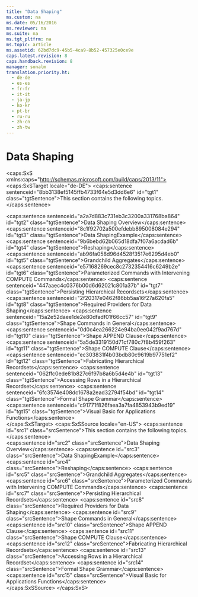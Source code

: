 ```yaml
---
title: "Data Shaping"
ms.custom: na
ms.date: 05/16/2016
ms.reviewer: na
ms.suite: na
ms.tgt_pltfrm: na
ms.topic: article
ms.assetid: 62bd7dc9-45b5-4ca9-8b52-457325e0ce9e
caps.latest.revision: 8
caps.handback.revision: 8
manager: sonalm
translation.priority.ht: 
  - de-de
  - es-es
  - fr-fr
  - it-it
  - ja-jp
  - ko-kr
  - pt-br
  - ru-ru
  - zh-cn
  - zh-tw
---
```

# Data Shaping
<?xml version="1.0" encoding="utf-8"?>
<caps:SxS xmlns:caps="http://schemas.microsoft.com/build/caps/2013/11">
  <caps:SxSTarget locale="de-DE">
    <developerReferenceWithoutSyntaxDocument xsi:schemaLocation="http://ddue.schemas.microsoft.com/authoring/2003/5 http://dduestorage.blob.core.windows.net/ddueschema/developer.xsd" xmlns="http://ddue.schemas.microsoft.com/authoring/2003/5" xmlns:xlink="http://www.w3.org/1999/xlink" xmlns:xsi="http://www.w3.org/2001/XMLSchema-instance">
      <introduction>
        <para>
          <caps:sentence sentenceid="8bb3138ef5145ffb4733f64e5d3dd6e6" id="tgt1" class="tgtSentence">This section contains the following topics.</caps:sentence>
        </para>
      </introduction>
      <section>
        <content>
          <list class="bullet">
            <listItem>
              <para>
                <legacyLink xlink:href="4cb5fd29-4e56-46ac-ae48-a6771c321c0c">
                  <caps:sentence sentenceid="a2a7d883c731eb3c3200a331768ba864" id="tgt2" class="tgtSentence">Data Shaping Overview</caps:sentence>
                </legacyLink>
              </para>
            </listItem>
            <listItem>
              <para>
                <legacyLink xlink:href="1bfdcad4-52e1-45bc-ad21-783657ef0a44">
                  <caps:sentence sentenceid="8c1f92702a500efdebb895008084e294" id="tgt3" class="tgtSentence">Data ShapingExample</caps:sentence>
                </legacyLink>
              </para>
            </listItem>
            <listItem>
              <para>
                <legacyLink xlink:href="b1c965b7-3dad-4de6-9e0e-502ca8785be3">
                  <caps:sentence sentenceid="9b6bebd62b065d18dfa7f07a6acdad6b" id="tgt4" class="tgtSentence">Reshaping</caps:sentence>
                </legacyLink>
              </para>
            </listItem>
            <listItem>
              <para>
                <legacyLink xlink:href="4162d35f-2ce1-4218-80a5-b6933348837e">
                  <caps:sentence sentenceid="ab96fa058d96d4528f3517e6295d4eb0" id="tgt5" class="tgtSentence">Grandchild Aggregates</caps:sentence>
                </legacyLink>
              </para>
            </listItem>
            <listItem>
              <para>
                <legacyLink xlink:href="732f624f-8900-4608-9815-194302d22e8b">
                  <caps:sentence sentenceid="e57168269cec8c2732354416c6249b2e" id="tgt6" class="tgtSentence">Parameterized Commands with Intervening COMPUTE Commands</caps:sentence>
                </legacyLink>
              </para>
            </listItem>
            <listItem>
              <para>
                <legacyLink xlink:href="43798bb5-98a6-4ad6-9bf8-78154b3a1827">
                  <caps:sentence sentenceid="447aaec4c0376b00d6d62021c801a37b" id="tgt7" class="tgtSentence">Persisting Hierarchical Recordsets</caps:sentence>
                </legacyLink>
              </para>
            </listItem>
            <listItem>
              <para>
                <legacyLink xlink:href="d49d48d2-ac2d-4c11-895c-5a149b444620">
                  <caps:sentence sentenceid="2f20317e0462f86bb5aa16f27a620fa5" id="tgt8" class="tgtSentence">Required Providers for Data Shaping</caps:sentence>
                </legacyLink>
              </para>
            </listItem>
            <listItem>
              <para>
                <legacyLink xlink:href="1fac7831-a187-4b15-9b43-aad380c5556c">
                  <caps:sentence sentenceid="15a2e52daee1de2e80dfadf01f66cc57" id="tgt9" class="tgtSentence">Shape Commands in General</caps:sentence>
                </legacyLink>
              </para>
            </listItem>
            <listItem>
              <para>
                <legacyLink xlink:href="f90fcf55-6b24-401d-94e1-d65bd24bd342">
                  <caps:sentence sentenceid="0d0c4ea266224e94ba0ee042f9ad767d" id="tgt10" class="tgtSentence">Shape APPEND Clause</caps:sentence>
                </legacyLink>
              </para>
            </listItem>
            <listItem>
              <para>
                <legacyLink xlink:href="3fdfead2-b5ab-4163-9b1d-3d2143a5db8c">
                  <caps:sentence sentenceid="5a5de3319150d71cf780c7f8b459f263" id="tgt11" class="tgtSentence">Shape COMPUTE Clause</caps:sentence>
                </legacyLink>
              </para>
            </listItem>
            <listItem>
              <para>
                <legacyLink xlink:href="a584e642-a4a3-418e-bc20-3aff81a5625a">
                  <caps:sentence sentenceid="ec303831f4b03bdb80c9619b97751ef2" id="tgt12" class="tgtSentence">Fabricating Hierarchical Recordsets</caps:sentence>
                </legacyLink>
              </para>
            </listItem>
            <listItem>
              <para>
                <legacyLink xlink:href="25f1d2a1-6d5e-4457-aa07-5db5c75dee18">
                  <caps:sentence sentenceid="062ffc0ede81b827c6f97b8a6b5d4e4b" id="tgt13" class="tgtSentence">Accessing Rows in a Hierarchical Recordset</caps:sentence>
                </legacyLink>
              </para>
            </listItem>
            <listItem>
              <para>
                <legacyLink xlink:href="ea691475-0f03-4abe-a785-b77e77712d1d">
                  <caps:sentence sentenceid="6fc3574e408dc1678a2ead32794f54bd" id="tgt14" class="tgtSentence">Formal Shape Grammar</caps:sentence>
                </legacyLink>
              </para>
            </listItem>
            <listItem>
              <para>
                <legacyLink xlink:href="ccbdea9d-f9cf-4b0c-ade2-2d65311e12dc">
                  <caps:sentence sentenceid="c91771f826faea3a7fa4853943b9ed19" id="tgt15" class="tgtSentence">Visual Basic for Applications Functions</caps:sentence>
                </legacyLink>
              </para>
            </listItem>
          </list>
        </content>
      </section>
      <relatedTopics></relatedTopics>
    </developerReferenceWithoutSyntaxDocument>
  </caps:SxSTarget>
  <caps:SxSSource locale="en-US">
    <developerReferenceWithoutSyntaxDocument xsi:schemaLocation="http://ddue.schemas.microsoft.com/authoring/2003/5 http://dduestorage.blob.core.windows.net/ddueschema/developer.xsd" xmlns="http://ddue.schemas.microsoft.com/authoring/2003/5" xmlns:xlink="http://www.w3.org/1999/xlink" xmlns:xsi="http://www.w3.org/2001/XMLSchema-instance">
      <introduction>
        <para>
          <caps:sentence id="src1" class="srcSentence">This section contains the following topics.</caps:sentence>
        </para>
      </introduction>
      <section>
        <content>
          <list class="bullet">
            <listItem>
              <para>
                <legacyLink xlink:href="4cb5fd29-4e56-46ac-ae48-a6771c321c0c">
                  <caps:sentence id="src2" class="srcSentence">Data Shaping Overview</caps:sentence>
                </legacyLink>
              </para>
            </listItem>
            <listItem>
              <para>
                <legacyLink xlink:href="1bfdcad4-52e1-45bc-ad21-783657ef0a44">
                  <caps:sentence id="src3" class="srcSentence">Data ShapingExample</caps:sentence>
                </legacyLink>
              </para>
            </listItem>
            <listItem>
              <para>
                <legacyLink xlink:href="b1c965b7-3dad-4de6-9e0e-502ca8785be3">
                  <caps:sentence id="src4" class="srcSentence">Reshaping</caps:sentence>
                </legacyLink>
              </para>
            </listItem>
            <listItem>
              <para>
                <legacyLink xlink:href="4162d35f-2ce1-4218-80a5-b6933348837e">
                  <caps:sentence id="src5" class="srcSentence">Grandchild Aggregates</caps:sentence>
                </legacyLink>
              </para>
            </listItem>
            <listItem>
              <para>
                <legacyLink xlink:href="732f624f-8900-4608-9815-194302d22e8b">
                  <caps:sentence id="src6" class="srcSentence">Parameterized Commands with Intervening COMPUTE Commands</caps:sentence>
                </legacyLink>
              </para>
            </listItem>
            <listItem>
              <para>
                <legacyLink xlink:href="43798bb5-98a6-4ad6-9bf8-78154b3a1827">
                  <caps:sentence id="src7" class="srcSentence">Persisting Hierarchical Recordsets</caps:sentence>
                </legacyLink>
              </para>
            </listItem>
            <listItem>
              <para>
                <legacyLink xlink:href="d49d48d2-ac2d-4c11-895c-5a149b444620">
                  <caps:sentence id="src8" class="srcSentence">Required Providers for Data Shaping</caps:sentence>
                </legacyLink>
              </para>
            </listItem>
            <listItem>
              <para>
                <legacyLink xlink:href="1fac7831-a187-4b15-9b43-aad380c5556c">
                  <caps:sentence id="src9" class="srcSentence">Shape Commands in General</caps:sentence>
                </legacyLink>
              </para>
            </listItem>
            <listItem>
              <para>
                <legacyLink xlink:href="f90fcf55-6b24-401d-94e1-d65bd24bd342">
                  <caps:sentence id="src10" class="srcSentence">Shape APPEND Clause</caps:sentence>
                </legacyLink>
              </para>
            </listItem>
            <listItem>
              <para>
                <legacyLink xlink:href="3fdfead2-b5ab-4163-9b1d-3d2143a5db8c">
                  <caps:sentence id="src11" class="srcSentence">Shape COMPUTE Clause</caps:sentence>
                </legacyLink>
              </para>
            </listItem>
            <listItem>
              <para>
                <legacyLink xlink:href="a584e642-a4a3-418e-bc20-3aff81a5625a">
                  <caps:sentence id="src12" class="srcSentence">Fabricating Hierarchical Recordsets</caps:sentence>
                </legacyLink>
              </para>
            </listItem>
            <listItem>
              <para>
                <legacyLink xlink:href="25f1d2a1-6d5e-4457-aa07-5db5c75dee18">
                  <caps:sentence id="src13" class="srcSentence">Accessing Rows in a Hierarchical Recordset</caps:sentence>
                </legacyLink>
              </para>
            </listItem>
            <listItem>
              <para>
                <legacyLink xlink:href="ea691475-0f03-4abe-a785-b77e77712d1d">
                  <caps:sentence id="src14" class="srcSentence">Formal Shape Grammar</caps:sentence>
                </legacyLink>
              </para>
            </listItem>
            <listItem>
              <para>
                <legacyLink xlink:href="ccbdea9d-f9cf-4b0c-ade2-2d65311e12dc">
                  <caps:sentence id="src15" class="srcSentence">Visual Basic for Applications Functions</caps:sentence>
                </legacyLink>
              </para>
            </listItem>
          </list>
        </content>
      </section>
      <relatedTopics></relatedTopics>
    </developerReferenceWithoutSyntaxDocument>
  </caps:SxSSource>
</caps:SxS>
